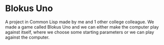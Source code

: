 # Blokus Uno

A project in Common Lisp made by me and 1 other college colleague. We made a game called Blokus Uno and we can either make the computer play against itself, where we choose some starting parameters or we can play against the computer.
